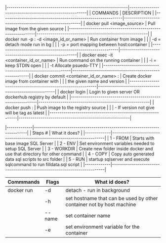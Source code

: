 |-------------------------------------------------------------|--------------------------------------------------------|
| COMMANDS                                                    | DESCRIPTION                                            |
|-------------------------------------------------------------|--------------------------------------------------------|
| docker pull <image_source>                                  | Pull image from the given source                       |
|-------------------------------------------------------------|--------------------------------------------------------|
| docker run -p <host>:<container> -d <image_id_or_name>      | Run container from image                               |
|                                                             | -d = detach mode run in bg                             |
|                                                             | -p = port mapping between host:container               |
|-------------------------------------------------------------|--------------------------------------------------------|
| docker exec -it <container_id_or_name> <shell>              | Run command on the running container                   |
|                                                             | -i = keep STDIN open                                   |
|                                                             | -t Allocate psuedo-TTY                                 |
|-------------------------------------------------------------|--------------------------------------------------------|
| docker commit <container_id_or_name> <image-name>:<version> | Create docker image from container with                |
|                                                             | the given name and version                             |
|-------------------------------------------------------------|--------------------------------------------------------|
| docker login <server>                                       | Login to given server OR dockerhub registry by default |
|-------------------------------------------------------------|--------------------------------------------------------|
| docker push <image-name>:<version>                          | Push image to the registry source                      |
|                                                             | - If version not give will be tag as latest            |
|-------------------------------------------------------------|--------------------------------------------------------|


|-------------|--------------------------------------------------------------------------|
| Steps #     | What it does?                                                            |
|-------------|--------------------------------------------------------------------------|
| 1 - FROM    | Starts with base image SQL Server                                        |
| 2 - ENV     | Set environment variables needed to setup SQL Server                     |
| 3 - WORKDIR | Create new folder inside docker and use that directory for other command |
| 4 - COPY    | Copy auto generated data sql scripts to src folder                       |
| 5 - RUN     | startup sqlserver and execute sqlcommand to run filldata.sql script      |
|-------------|--------------------------------------------------------------------------|


| Commmands  | Flags  | What id does?                                                        |
|------------|--------|----------------------------------------------------------------------|
| docker run | -d     | detach - run in background                                           |
|            | -h     | set hostname that can be used by other container not by host machine |
|            | --name | set container name                                                   |
|            | -e     | set environment variable for the container                           |
